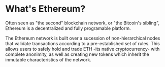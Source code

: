 # What's Ethereum?

Often seen as "the second" blockchain network, or "the Bitcoin's sibling", Ethereum is a decentralized and fully programable platform. 

The Ethereum network is built over a sucession of non-hierarchical nodes that validate transactions according to a pre-established set of rules. This allows users to safely hold and trade ETH -its native cryptocurrency- with complete anonimity, as well as creating new tokens which inherit the inmutable characteristics of the network.

